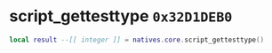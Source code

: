# script_gettesttype `0x32D1DEB0`

```lua
local result --[[ integer ]] = natives.core.script_gettesttype()
```
